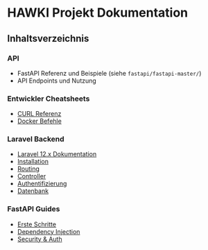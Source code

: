 # HAWKI Projekt Dokumentation

## Inhaltsverzeichnis

### API
- FastAPI Referenz und Beispiele (siehe `fastapi/fastapi-master/`)
- API Endpoints und Nutzung

### Entwickler Cheatsheets
- [CURL Referenz](cheatsheets/curl/curl-cheat-sheet-master/README.md)
- [Docker Befehle](cheatsheets/docker/docker-cheatsheet-main/README.md)

### Laravel Backend
- [Laravel 12.x Dokumentation](laravel/docs-12.x/readme.md)
- [Installation](laravel/docs-12.x/installation.md)
- [Routing](laravel/docs-12.x/routing.md)
- [Controller](laravel/docs-12.x/controllers.md)
- [Authentifizierung](laravel/docs-12.x/authentication.md)
- [Datenbank](laravel/docs-12.x/database.md)

### FastAPI Guides
- [Erste Schritte](fastapi/fastapi-master/docs_src/first_steps/)
- [Dependency Injection](fastapi/fastapi-master/docs_src/dependencies/)
- [Security & Auth](fastapi/fastapi-master/docs_src/security/)
